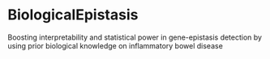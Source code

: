 # BiologicalEpistasis
Boosting interpretability and statistical power in gene-epistasis detection by using prior biological knowledge on inflammatory bowel disease
